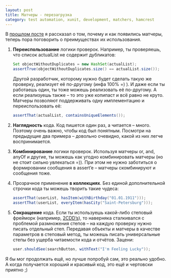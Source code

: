 ```yaml
---
layout: post
title: Матчеры - перезагрузка
category: test automation, xunit, development, matchers, hamcrest
---
```


В [прошлом посте](/posts/matchers-begining) я рассказал о том, почему и как появились матчеры, теперь пора поговорить о преимуществах их использования.

1. **Переиспользование** логики проверок. Например, ты проверяешь, что список actualList не содержит дубликатов:


    ```java
    Set objectWithoutDuplicates = new HashSet(actualList);
    assertTrue(objectWithoutDuplicates.size() == actualList.size());
    ```

    Другой разработчик, которому нужно будет сделать такую же проверку, реализует её по-другому (инфа 100% =) ). И даже если ты работаешь один, ты тоже можешь реализовать её по-другому. А если реализуешь также – то это уже копипаст и всё равно не круто. Матчеры позволяют поддерживать одну имплементацию и переиспользовать её:

    ```java
    assertThat(actualList, containsUniqueElements());
    ```
2. **Наглядность** кода. Код пишется один раз, а читается – много. Поэтому очень важно, чтобы код был понятным. Посмотри на предыдущие два примера – довольно очевидно, какой из них легче воспринимается.
3. **Комбинирование** логики проверок. Используя матчеры or, and, anyOf и другие, ты можешь как угодно комбинировать матчеры (но не стоит сильно увлекаться =)). При этом не нужно заботиться о формировании сообщения в assert’e – матчеры скомбинируют и сообщения тоже.
4. Прозрачное применение **в коллекциях**. Без единой дополнительной строчки кода ты можешь творить такие чудеса:


    ```java
    assertThat(userList, hasItem(withBirthday("01.01.1911")));
    assertThat(userList, everyItem(hasCity("Saint-Petersburg")));
    ```
5. **Сокращение** кода. Если ты используешь какой-либо степовый фрейморк (например, [2CDD’s](https://github.com/thucydides-webtests/thucydides)), то наверняка сталкивался с проблемой размножения степов – на каждую проверку нужно писать отдельный степ. Передавая объекты и матчеры в качестве параметров в степовый метод, ты можешь писать универсальные степы без ущерба читаемости кода и отчётов. Зацени:


    ```java
    user.shouldSee(searchButton, withText("I'm Feeling Lucky"));
    ```

Я бы мог продолжать ещё, но лучше попробуй сам, это реально удобно. А когда получается хороший и красивый код, это ещё и чертовски приятно ;)